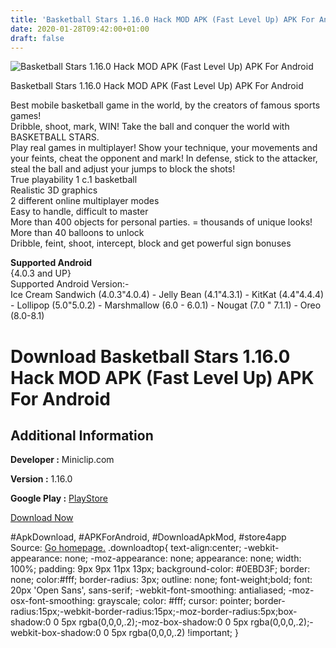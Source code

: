 ```yaml
---
title: 'Basketball Stars 1.16.0 Hack MOD APK (Fast Level Up) APK For Android'
date: 2020-01-28T09:42:00+01:00
draft: false
---
```


![Basketball Stars 1.16.0 Hack MOD APK (Fast Level Up) APK For Android](https://i2.wp.com/apkhome.net/wp-content/uploads/2018/06/Basketball-Stars-1.16.0.png "Basketball Stars 1.16.0 Hack MOD APK (Fast Level Up) APK For Android")

  

Basketball Stars 1.16.0 Hack MOD APK (Fast Level Up) APK For Android

Best mobile basketball game in the world, by the creators of famous sports games!  
Dribble, shoot, mark, WIN! Take the ball and conquer the world with BASKETBALL STARS.  
Play real games in multiplayer! Show your technique, your movements and your feints, cheat the opponent and mark! In defense, stick to the attacker, steal the ball and adjust your jumps to block the shots!  
True playability 1 c.1 basketball  
Realistic 3D graphics  
2 different online multiplayer modes  
Easy to handle, difficult to master  
More than 400 objects for personal parties. = thousands of unique looks!  
More than 40 balloons to unlock  
Dribble, feint, shoot, intercept, block and get powerful sign bonuses

**Supported Android**  
{4.0.3 and UP}  
Supported Android Version:-  
Ice Cream Sandwich (4.0.3"4.0.4) - Jelly Bean (4.1"4.3.1) - KitKat (4.4"4.4.4) - Lollipop (5.0"5.0.2) - Marshmallow (6.0 - 6.0.1) - Nougat (7.0 " 7.1.1) - Oreo (8.0-8.1)

Download Basketball Stars 1.16.0 Hack MOD APK (Fast Level Up) APK For Android
=============================================================================

Additional Information
----------------------

**Developer :** Miniclip.com

**Version :** 1.16.0

**Google Play :** [PlayStore](https://play.google.com/store/apps/details?id=com.miniclip.basketballstars)

  

[Download Now](https://store4app.co/post/basketball-stars-1-16-0-hack-mod-apk-fast-level-up-apk-for-android_1573671403)

  
#ApkDownload, #APKForAndroid, #DownloadApkMod, #store4app  
Source: [Go homepage.](https://store4app.co/post/basketball-stars-1-16-0-hack-mod-apk-fast-level-up-apk-for-android_1573671403) .downloadtop{ text-align:center; -webkit-appearance: none; -moz-appearance: none; appearance: none; width: 100%; padding: 9px 9px 11px 13px; background-color: #0EBD3F; border: none; color:#fff; border-radius: 3px; outline: none; font-weight;bold; font: 20px 'Open Sans', sans-serif; -webkit-font-smoothing: antialiased; -moz-osx-font-smoothing: grayscale; color: #fff; cursor: pointer; border-radius:15px;-webkit-border-radius:15px;-moz-border-radius:5px;box-shadow:0 0 5px rgba(0,0,0,.2);-moz-box-shadow:0 0 5px rgba(0,0,0,.2);-webkit-box-shadow:0 0 5px rgba(0,0,0,.2) !important; }